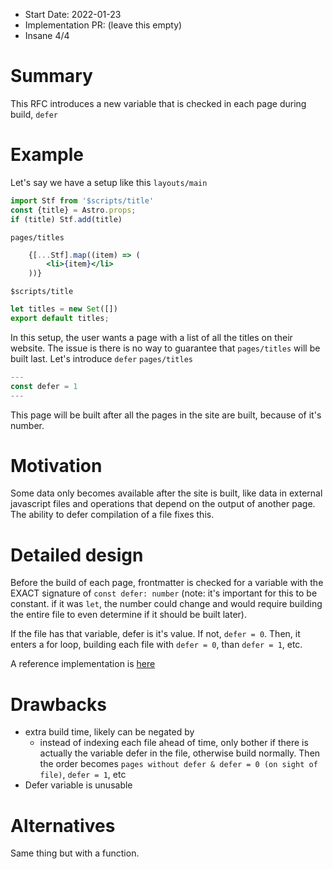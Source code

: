 - Start Date: 2022-01-23
- Implementation PR: (leave this empty)
- Insane 4/4

# Summary
This RFC introduces a new variable that is checked in each page during build, `defer`
# Example
Let's say we have a setup like this
`layouts/main`
```js
import Stf from '$scripts/title'
const {title} = Astro.props;
if (title) Stf.add(title)
```
`pages/titles`
```jsx
    {[...Stf].map((item) => (
        <li>{item}</li>
    ))}
``` 
`$scripts/title`
```js
let titles = new Set([])
export default titles;
```
In this setup, the user wants a page with a list of all the titles on their website. The issue is there is no way to guarantee that `pages/titles` will be built last. Let's introduce `defer`
`pages/titles`
```jsx
---
const defer = 1
---
```
This page will be built after all the pages in the site are built, because of it's number.
# Motivation
Some data only becomes available after the site is built, like data in external javascript files and operations that depend on the output of another page. The ability to defer compilation of a file fixes this.
# Detailed design
Before the build of each page, frontmatter is checked for a variable with the EXACT signature of `const defer: number` (note: it's important for this to be constant. if it was `let`, the number could change and would require building the entire file to even determine if it should be built later).

If the file has that variable, defer is it's value. If not, `defer = 0`. Then, it enters a for loop, building each file with `defer = 0`, than `defer = 1`, etc.

A reference implementation is [here](https://i.boehs.org/astro-defer-basic-ref1.js)
# Drawbacks
* extra build time, likely can be negated by
	* instead of indexing each file ahead of time, only bother if there is actually the variable defer in the file, otherwise build normally. Then the order becomes `pages without defer & defer = 0 (on sight of file)`, `defer = 1`, etc
* Defer variable is unusable
# Alternatives
Same thing but with a function.